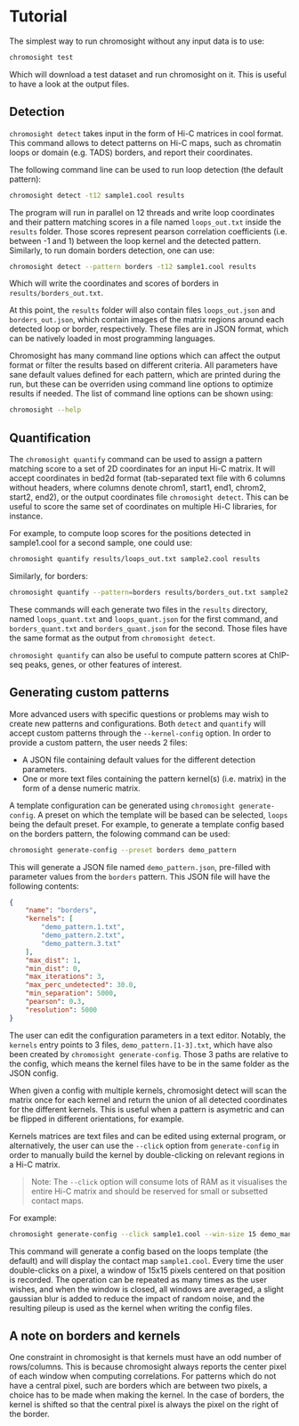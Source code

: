 # Tutorial

The simplest way to run chromosight without any input data is to use:

```bash
chromosight test
```
Which will download a test dataset and run chromosight on it. This is useful to have a look at the output files.

## Detection


`chromosight detect` takes input in the form of Hi-C matrices in cool format. This command allows to detect patterns on Hi-C maps, such as chromatin loops or domain (e.g. TADS) borders, and report their coordinates.

The following command line can be used to run loop detection (the default pattern):

```bash
chromosight detect -t12 sample1.cool results
```

The program will run in parallel on 12 threads and write loop coordinates and their pattern matching scores in a file named `loops_out.txt` inside the `results` folder. Those scores represent pearson correlation coefficients (i.e. between -1 and 1) between the loop kernel and the detected pattern.
Similarly, to run domain borders detection, one can use:

```bash
chromosight detect --pattern borders -t12 sample1.cool results
```

Which will write the coordinates and scores of borders in `results/borders_out.txt`.

At this point, the `results` folder will also contain files `loops_out.json` and `borders_out.json`, which contain images of the matrix regions around each detected loop or border, respectively. These files are in JSON format, which can be natively loaded in most programming languages.

Chromosight has many command line options which can affect the output format or filter the results based on different criteria. All parameters have sane default values defined for each pattern, which are printed during the run, but these can be overriden using command line options to optimize results if needed. The list of command line options can be shown using:

```bash
chromosight --help
```

## Quantification

The `chromosight quantify` command can be used to assign a pattern matching score to a set of 2D coordinates for an input Hi-C matrix. It will accept coordinates in bed2d format (tab-separated text file with 6 columns without headers, where columns denote chrom1, start1, end1, chrom2, start2, end2), or the output coordinates file `chromosight detect`. This can be useful to score the same set of coordinates on multiple Hi-C libraries, for instance.

For example, to compute loop scores for the positions detected in sample1.cool for a second sample, one could use:

```bash
chromosight quantify results/loops_out.txt sample2.cool results
```

Similarly, for borders:

```bash
chromosight quantify --pattern=borders results/borders_out.txt sample2.cool results
```

These commands will each generate two files in the `results` directory, named `loops_quant.txt` and `loops_quant.json` for the first command, and `borders_quant.txt` and `borders_quant.json` for the second. Those files have the same format as the output from `chromosight detect`.

`chromosight quantify` can also be useful to compute pattern scores at ChIP-seq peaks, genes, or other features of interest.

## Generating custom patterns

More advanced users with specific questions or problems may wish to create new patterns and configurations. Both `detect` and `quantify` will accept custom patterns through the `--kernel-config` option. In order to provide a custom pattern, the user needs 2 files:

* A JSON file containing default values for the different detection parameters.
* One or more text files containing the pattern kernel(s) (i.e. matrix) in the form of a dense numeric matrix.

A template configuration can be generated using `chromosight generate-config`. A preset on which the template will be based can be selected, `loops` being the default preset. For example, to generate a template config based on the borders pattern, the folowing command can be used:

```bash
chromosight generate-config --preset borders demo_pattern
```

This will generate a JSON file named `demo_pattern.json`, pre-filled with parameter values from the `borders` pattern. This JSON file will have the following contents:

```json
{
    "name": "borders",
    "kernels": [
        "demo_pattern.1.txt",
        "demo_pattern.2.txt",
        "demo_pattern.3.txt"
    ],
    "max_dist": 1,
    "min_dist": 0,
    "max_iterations": 3,
    "max_perc_undetected": 30.0,
    "min_separation": 5000,
    "pearson": 0.3,
    "resolution": 5000
}

```

The user can edit the configuration parameters in a text editor. Notably, the `kernels` entry points to 3 files, `demo_pattern.[1-3].txt`, which have also been created by `chromosight generate-config`. Those 3 paths are relative to the config, which means the kernel files have to be in the same folder as the JSON config.

When given a config with multiple kernels, chromosight detect will scan the matrix once for each kernel and return the union of all detected coordinates for the different kernels. This is useful when a pattern is asymetric and can be flipped in different orientations, for example.

Kernels matrices are text files and can be edited using external program, or alternatively, the user can use the `--click` option from `generate-config` in order to manually build the kernel by double-clicking on relevant regions in a Hi-C matrix.

> Note: The `--click` option will consume lots of RAM as it visualises the entire Hi-C matrix and should be reserved for small or subsetted contact maps.

For example:

```bash
chromosight generate-config --click sample1.cool --win-size 15 demo_manual
```

This command will generate a config based on the loops template (the default) and will display the contact map `sample1.cool`. Every time the user double-clicks on a pixel, a window of 15x15 pixels centered on that position is recorded. The operation can be repeated as many times as the user wishes, and when the window is closed, all windows are averaged, a slight gaussian blur is added to reduce the impact of random noise, and the resulting pileup is used as the kernel when writing the config files.

## A note on borders and kernels

One constraint in chromosight is that kernels must have an odd number of rows/columns. This is because chromosight always reports the center pixel of each window when computing correlations. For patterns which do not have a central pixel, such are borders which are between two pixels, a choice has to be made when making the kernel. In the case of borders, the kernel is shifted so that the central pixel is always the pixel on the right of the border.
